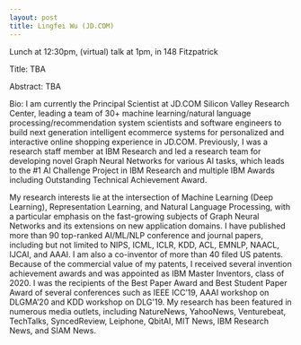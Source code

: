 ```yaml
---
layout: post
title: Lingfei Wu (JD.COM)
---
```


Lunch at 12:30pm, (virtual) talk at 1pm, in 148 Fitzpatrick

Title:
TBA

Abstract:
TBA

Bio:
I am currently the Principal Scientist at JD.COM Silicon Valley Research Center, leading a team of 30+ machine learning/natural language processing/recommendation system scientists and software engineers to build next generation intelligent ecommerce systems for personalized and interactive online shopping experience in JD.COM. Previously, I was a research staff member at IBM Research and led a research team for developing novel Graph Neural Networks for various AI tasks, which leads to the #1 AI Challenge Project in IBM Research and multiple IBM Awards including Outstanding Technical Achievement Award. 

My research interests lie at the intersection of Machine Learning (Deep Learning), Representation Learning, and Natural Language Processing, with a particular emphasis on the fast-growing subjects of Graph Neural Networks and its extensions on new application domains. I have published more than 90 top-ranked AI/ML/NLP conference and journal papers, including but not limited to NIPS, ICML, ICLR, KDD, ACL, EMNLP, NAACL, IJCAI, and AAAI. I am also a co-inventor of more than 40 filed US patents. Because of the commercial value of my patents, I received several invention achievement awards and was appointed as IBM Master Inventors, class of 2020. I was the recipients of the Best Paper Award and Best Student Paper Award of several conferences such as IEEE ICC’19, AAAI workshop on DLGMA’20 and KDD workshop on DLG'19. My research has been featured in numerous media outlets, including NatureNews, YahooNews, Venturebeat, TechTalks, SyncedReview, Leiphone, QbitAI, MIT News, IBM Research News, and SIAM News.

